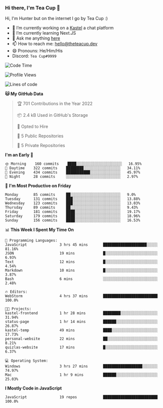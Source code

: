 ### Hi there, I'm Tea Cup 👋 

Hi, I'm Hunter but on the internet I go by Tea Cup :)

- 🔭 I’m currently working on a [Kastel](https://github.com/Kastelll) a chat platform
- 🌱 I’m currently learning Next.JS
- 💬 Ask me anything [here](https://github.com/TheTeaCup/TheTeaCup/issues)
- 📫 How to reach me: [hello@theteacup.dev](mailto:hello@theteacup.dev)
- 😄 Pronouns: He/Him/His
- Discord: `Tea Cup#9999`

<!--START_SECTION:waka-->
![Code Time](http://img.shields.io/badge/Code%20Time-191%20hrs%203%20mins-blue)

![Profile Views](http://img.shields.io/badge/Profile%20Views-7-blue)

![Lines of code](https://img.shields.io/badge/From%20Hello%20World%20I%27ve%20Written-69%20Thousand%20lines%20of%20code-blue)

**🐱 My GitHub Data** 

> 🏆 701 Contributions in the Year 2022
 > 
> 📦 2.4 kB Used in GitHub's Storage 
 > 
> 💼 Opted to Hire
 > 
> 📜 5 Public Repositories 
 > 
> 🔑 5 Private Repositories  
 > 
**I'm an Early 🐤** 

```text
🌞 Morning    160 commits    ████░░░░░░░░░░░░░░░░░░░░░   16.95% 
🌆 Daytime    322 commits    ████████░░░░░░░░░░░░░░░░░   34.11% 
🌃 Evening    434 commits    ███████████░░░░░░░░░░░░░░   45.97% 
🌙 Night      28 commits     ░░░░░░░░░░░░░░░░░░░░░░░░░   2.97%

```
📅 **I'm Most Productive on Friday** 

```text
Monday       85 commits     ██░░░░░░░░░░░░░░░░░░░░░░░   9.0% 
Tuesday      131 commits    ███░░░░░░░░░░░░░░░░░░░░░░   13.88% 
Wednesday    123 commits    ███░░░░░░░░░░░░░░░░░░░░░░   13.03% 
Thursday     89 commits     ██░░░░░░░░░░░░░░░░░░░░░░░   9.43% 
Friday       181 commits    ████░░░░░░░░░░░░░░░░░░░░░   19.17% 
Saturday     179 commits    ████░░░░░░░░░░░░░░░░░░░░░   18.96% 
Sunday       156 commits    ████░░░░░░░░░░░░░░░░░░░░░   16.53%

```


📊 **This Week I Spent My Time On** 

```text
💬 Programming Languages: 
JavaScript               3 hrs 45 mins       ████████████████████░░░░░   81.16% 
JSON                     19 mins             █░░░░░░░░░░░░░░░░░░░░░░░░   6.93% 
Text                     12 mins             █░░░░░░░░░░░░░░░░░░░░░░░░   4.54% 
Markdown                 10 mins             █░░░░░░░░░░░░░░░░░░░░░░░░   3.87% 
Bash                     6 mins              ░░░░░░░░░░░░░░░░░░░░░░░░░   2.48%

🔥 Editors: 
WebStorm                 4 hrs 37 mins       █████████████████████████   100.0%

🐱‍💻 Projects: 
kastel-frontend          1 hr 28 mins        ████████░░░░░░░░░░░░░░░░░   31.94% 
status-page              1 hr 14 mins        ██████░░░░░░░░░░░░░░░░░░░   26.87% 
kastel-temp              49 mins             ████░░░░░░░░░░░░░░░░░░░░░   17.73% 
personal-website         22 mins             ██░░░░░░░░░░░░░░░░░░░░░░░   8.21% 
quizlas-website          17 mins             █░░░░░░░░░░░░░░░░░░░░░░░░   6.37%

💻 Operating System: 
Windows                  3 hrs 27 mins       ██████████████████░░░░░░░   74.97% 
Mac                      1 hr 9 mins         ██████░░░░░░░░░░░░░░░░░░░   25.03%

```

**I Mostly Code in JavaScript** 

```text
JavaScript               19 repos            █████████████████████████   100.0%

```



<!--END_SECTION:waka-->
